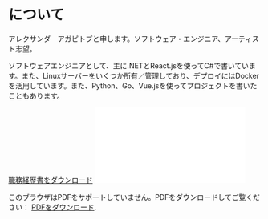 # について


アレクサンダ　アガピトブと申します。ソフトウェア・エンジニア、アーティスト志望。

ソフトウェアエンジニアとして、主に.NETとReact.jsを使ってC#で書いています。また、Linuxサーバーをいくつか所有／管理しており、デプロイにはDockerを活用しています。また、Python、Go、Vue.jsを使ってプロジェクトを書いたこともあります。

<a href="/resume/職務経歴書.pdf">職務経歴書をダウンロード</a>
<object data="/resume/職務経歴書.pdf" type="application/pdf" width="700px" height="900px">
    <embed src="/resume/職務経歴書.pdf">
        <p>このブラウザはPDFをサポートしていません。PDFをダウンロードしてご覧ください： <a href="/resume/職務経歴書.pdf">PDFをダウンロード</a>.</p>
    </embed>
</object>

